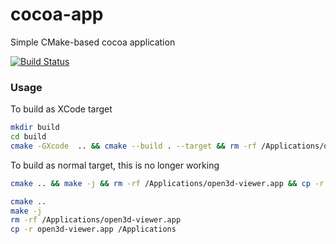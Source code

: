 cocoa-app
=========

Simple CMake-based cocoa application

[![Build Status](https://travis-ci.org/forexample/cocoa-app.png?branch=master)](https://travis-ci.org/forexample/cocoa-app)

### Usage
To build as XCode target
```bash
mkdir build
cd build
cmake -GXcode  .. && cmake --build . --target && rm -rf /Applications/open3d-viewer.app && cp -r Debug/open3d-viewer.app /Applications
```

To build as normal target, this is no longer working
```bash
cmake .. && make -j && rm -rf /Applications/open3d-viewer.app && cp -r open3d-viewer.app /Applications
```

```bash
cmake ..
make -j
rm -rf /Applications/open3d-viewer.app
cp -r open3d-viewer.app /Applications
```
